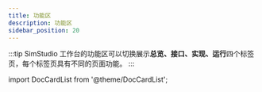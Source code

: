```yaml
---
title: 功能区
description: 功能区
sidebar_position: 20
---
```


:::tip
SimStudio 工作台的功能区可以切换展示**总览、接口、实现、运行**四个标签页，每个标签页具有不同的页面功能。
:::

import DocCardList from '@theme/DocCardList';

<DocCardList />